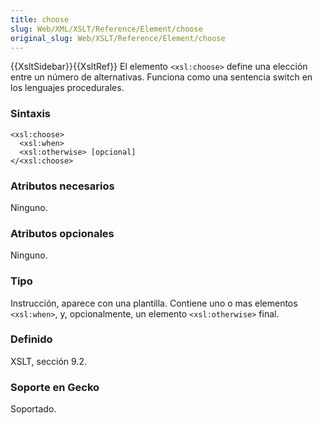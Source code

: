 ```yaml
---
title: choose
slug: Web/XML/XSLT/Reference/Element/choose
original_slug: Web/XSLT/Reference/Element/choose
---
```


{{XsltSidebar}}{{XsltRef}}
El elemento `<xsl:choose>` define una elección entre un número de alternativas. Funciona como una sentencia switch en los lenguajes procedurales.

### Sintaxis

```
<xsl:choose>
  <xsl:when>
  <xsl:otherwise> [opcional]
</<xsl:choose>
```

### Atributos necesarios

Ninguno.

### Atributos opcionales

Ninguno.

### Tipo

Instrucción, aparece con una plantilla. Contiene uno o mas elementos `<xsl:when>`, y, opcionalmente, un elemento `<xsl:otherwise>` final.

### Definido

XSLT, sección 9.2.

### Soporte en Gecko

Soportado.
